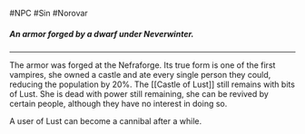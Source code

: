 #NPC #Sin #Norovar

##### An armor forged by a dwarf under Neverwinter.
---

The armor was forged at the Nefraforge.
Its true form is one of the first vampires, she owned a castle and ate every single person they could, reducing the population by 20%.
The [[Castle of Lust]] still remains with bits of Lust. She is dead with power still remaining, she can be revived by certain people, although they have no interest in doing so.

A user of Lust can become a cannibal after a while.